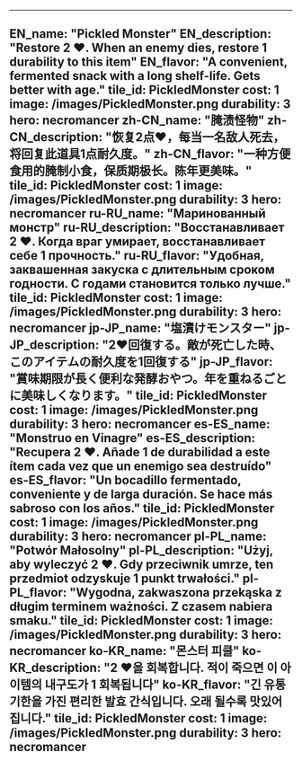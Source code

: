 ---

EN_name: "Pickled Monster"
EN_description: "Restore 2 ❤️. When an enemy dies, restore 1 durability to this item"
EN_flavor: "A convenient, fermented snack with a long shelf-life. Gets better with age."
tile_id: PickledMonster
cost: 1
image: /images/PickledMonster.png
durability: 3
hero: necromancer
zh-CN_name: "腌渍怪物"
zh-CN_description: "恢复2点❤️，每当一名敌人死去，将回复此道具1点耐久度。"
zh-CN_flavor: "一种方便食用的腌制小食，保质期极长。陈年更美味。"
tile_id: PickledMonster
cost: 1
image: /images/PickledMonster.png
durability: 3
hero: necromancer
ru-RU_name: "Маринованный монстр"
ru-RU_description: "Восстанавливает 2 ❤️. Когда враг умирает, восстанавливает себе 1 прочность."
ru-RU_flavor: "Удобная, заквашенная закуска с длительным сроком годности. С годами становится только лучше."
tile_id: PickledMonster
cost: 1
image: /images/PickledMonster.png
durability: 3
hero: necromancer
jp-JP_name: "塩漬けモンスター"
jp-JP_description: "2❤️回復する。敵が死亡した時、このアイテムの耐久度を1回復する"
jp-JP_flavor: "賞味期限が長く便利な発酵おやつ。年を重ねるごとに美味しくなります。"
tile_id: PickledMonster
cost: 1
image: /images/PickledMonster.png
durability: 3
hero: necromancer
es-ES_name: "Monstruo en Vinagre"
es-ES_description: "Recupera 2 ❤️. Añade 1 de durabilidad a este ítem cada vez que un enemigo sea destruído"
es-ES_flavor: "Un bocadillo fermentado, conveniente y de larga duración. Se hace más sabroso con los años."
tile_id: PickledMonster
cost: 1
image: /images/PickledMonster.png
durability: 3
hero: necromancer
pl-PL_name: "Potwór Małosolny"
pl-PL_description: "Użyj, aby wyleczyć 2 ❤️. Gdy przeciwnik umrze, 
ten przedmiot odzyskuje 1 punkt trwałości."
pl-PL_flavor: "Wygodna, zakwaszona przekąska z długim terminem ważności. Z czasem nabiera smaku."
tile_id: PickledMonster
cost: 1
image: /images/PickledMonster.png
durability: 3
hero: necromancer
ko-KR_name: "몬스터 피클"
ko-KR_description: "2 ❤️을 회복합니다. 적이 죽으면 이 아이템의 내구도가 1 회복됩니다"
ko-KR_flavor: "긴 유통 기한을 가진 편리한 발효 간식입니다. 오래 될수록 맛있어집니다."
tile_id: PickledMonster
cost: 1
image: /images/PickledMonster.png
durability: 3
hero: necromancer
---
